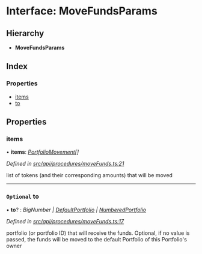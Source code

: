 # Interface: MoveFundsParams

## Hierarchy

* **MoveFundsParams**

## Index

### Properties

* [items](movefundsparams.md#items)
* [to](movefundsparams.md#optional-to)

## Properties

###  items

• **items**: *[PortfolioMovement](portfoliomovement.md)[]*

*Defined in [src/api/procedures/moveFunds.ts:21](https://github.com/PolymathNetwork/polymesh-sdk/blob/2a4e4111/src/api/procedures/moveFunds.ts#L21)*

list of tokens (and their corresponding amounts) that will be moved

___

### `Optional` to

• **to**? : *BigNumber | [DefaultPortfolio](../classes/defaultportfolio.md) | [NumberedPortfolio](../classes/numberedportfolio.md)*

*Defined in [src/api/procedures/moveFunds.ts:17](https://github.com/PolymathNetwork/polymesh-sdk/blob/2a4e4111/src/api/procedures/moveFunds.ts#L17)*

portfolio (or portfolio ID) that will receive the funds. Optional, if no value is passed, the funds will be moved to the default Portfolio of this Portfolio's owner
